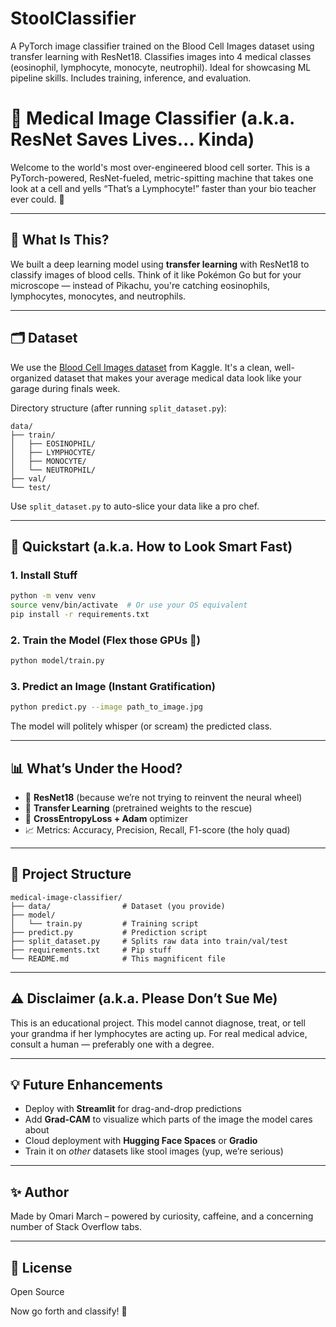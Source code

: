# StoolClassifier
A PyTorch image classifier trained on the Blood Cell Images dataset using transfer learning with ResNet18. Classifies images into 4 medical classes (eosinophil, lymphocyte, monocyte, neutrophil). Ideal for showcasing ML pipeline skills. Includes training, inference, and evaluation.
# 🧬 Medical Image Classifier (a.k.a. ResNet Saves Lives... Kinda)

Welcome to the world's most over-engineered blood cell sorter. This is a PyTorch-powered, ResNet-fueled, metric-spitting machine that takes one look at a cell and yells “That’s a Lymphocyte!” faster than your bio teacher ever could. 🧪

---

## 🧠 What Is This?

We built a deep learning model using **transfer learning** with ResNet18 to classify images of blood cells. Think of it like Pokémon Go but for your microscope — instead of Pikachu, you're catching eosinophils, lymphocytes, monocytes, and neutrophils.

---

## 🗂️ Dataset

We use the [Blood Cell Images dataset](https://www.kaggle.com/datasets/paultimothymooney/blood-cells) from Kaggle. It's a clean, well-organized dataset that makes your average medical data look like your garage during finals week.

Directory structure (after running `split_dataset.py`):

```
data/
├── train/
│   ├── EOSINOPHIL/
│   ├── LYMPHOCYTE/
│   ├── MONOCYTE/
│   └── NEUTROPHIL/
├── val/
└── test/
```

Use `split_dataset.py` to auto-slice your data like a pro chef.

---

## 🚀 Quickstart (a.k.a. How to Look Smart Fast)

### 1. Install Stuff
```bash
python -m venv venv
source venv/bin/activate  # Or use your OS equivalent
pip install -r requirements.txt
```

### 2. Train the Model (Flex those GPUs 💪)
```bash
python model/train.py
```

### 3. Predict an Image (Instant Gratification)
```bash
python predict.py --image path_to_image.jpg
```

The model will politely whisper (or scream) the predicted class.

---

## 📊 What’s Under the Hood?

- 🧠 **ResNet18** (because we’re not trying to reinvent the neural wheel)
- 🔁 **Transfer Learning** (pretrained weights to the rescue)
- 🎯 **CrossEntropyLoss + Adam** optimizer
- 📈 Metrics: Accuracy, Precision, Recall, F1-score (the holy quad)

---

## 📁 Project Structure

```
medical-image-classifier/
├── data/                # Dataset (you provide)
├── model/
│   └── train.py         # Training script
├── predict.py           # Prediction script
├── split_dataset.py     # Splits raw data into train/val/test
├── requirements.txt     # Pip stuff
└── README.md            # This magnificent file
```

---

## ⚠️ Disclaimer (a.k.a. Please Don’t Sue Me)

This is an educational project. This model cannot diagnose, treat, or tell your grandma if her lymphocytes are acting up. For real medical advice, consult a human — preferably one with a degree.

---

## 💡 Future Enhancements

- Deploy with **Streamlit** for drag-and-drop predictions
- Add **Grad-CAM** to visualize which parts of the image the model cares about
- Cloud deployment with **Hugging Face Spaces** or **Gradio**
- Train it on *other* datasets like stool images (yup, we’re serious)

---

## ✨ Author

Made by Omari March – powered by curiosity, caffeine, and a concerning number of Stack Overflow tabs.

---

## 📜 License

Open Source

Now go forth and classify! 🔬
